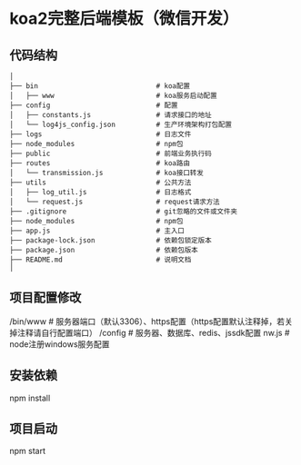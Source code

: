 # koa2完整后端模板（微信开发）

## 代码结构

```
│
├── bin                             # koa配置
│   ├── www                         # koa服务启动配置
├── config                          # 配置
│   ├── constants.js                # 请求接口的地址
│   └── log4js_config.json          # 生产环境架构打包配置
├── logs                            # 日志文件
├── node_modules                    # npm包
├── public                          # 前端业务执行码
├── routes                          # koa路由
│   └── transmission.js             # koa接口转发
├── utils                           # 公共方法
│   ├── log_util.js                 # 日志格式
│   └── request.js                  # request请求方法
├── .gitignore                      # git忽略的文件或文件夹
├── node_modules                    # npm包
├── app.js                          # 主入口
├── package-lock.json               # 依赖包锁定版本
├── package.json                    # 依赖包版本
├── README.md                       # 说明文档
│
```

## 项目配置修改
/bin/www  # 服务器端口（默认3306）、https配置（https配置默认注释掉，若关掉注释请自行配置端口）
/config   # 服务器、数据库、redis、jssdk配置
nw.js     # node注册windows服务配置

## 安装依赖

npm install

## 项目启动

npm start
